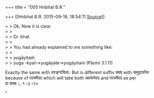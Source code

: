 +++
title = "005 Hnbhat B.R."

+++
[[Hnbhat B.R.	2015-09-18, 18:54:11 [Source](https://groups.google.com/g/samskrita/c/kD-0p0h11JE)]]



\> \> Ok, Now it is clear.  
\> \>  
\> \> Dr. bhat  
\> \>  
\> \> You had already explained to me something like:  
\> \>  
\> \> yugāyitaṁ  
\> \> yuga -kyaṅ→yugāyate→yugāyitam (Pāṇini 3.1.11)

Exactly the same with तरङ्गायिताः. But is different suffix क्यष् with समुद्रायन्ति because of परस्मैपद which will take both आत्मनेपद and परस्मैपद as per  
वा क्यषः।, १।३।९०  
  

"

